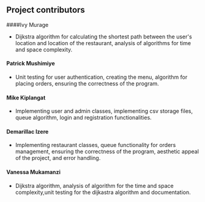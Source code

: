 ## Project contributors

####Ivy Murage 
- Dijkstra algorithm for calculating the shortest path between the user's location and location of the restaurant, analysis of algorithms for time and space complexity.<br/>
#### Patrick Mushimiye
- Unit testing for user authentication, creating the menu, algorithm for placing orders, ensuring the correctness of the program.<br/>
#### Mike Kiplangat
- Implementing user and admin classes, implementing csv storage files, queue algorithm, login and registration functionalities.<br/>
#### Demarillac Izere 
- Implementing restaurant classes, queue functionality for orders management, ensuring the correctness of the program, aesthetic appeal of the project, and error handling.<br>
#### Vanessa Mukamanzi
- Dijkstra algorithm, analysis of algorithm for the time and space complexity,unit testing for the dijkastra algorithm and documentation.
